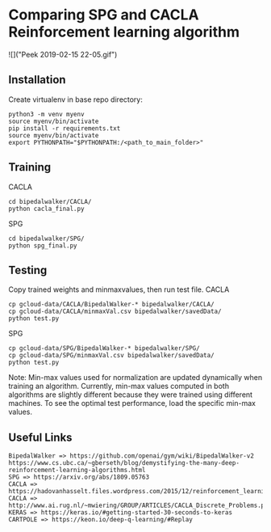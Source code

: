 # Comparing SPG and CACLA Reinforcement learning algorithm

![]("Peek 2019-02-15 22-05.gif")

## Installation
Create virtualenv in base repo directory:
```
python3 -m venv myenv
source myenv/bin/activate
pip install -r requirements.txt
source myenv/bin/activate
export PYTHONPATH="$PYTHONPATH:/<path_to_main_folder>"
```

## Training 
CACLA
```
cd bipedalwalker/CACLA/
python cacla_final.py
```
SPG
```
cd bipedalwalker/SPG/
python spg_final.py
```
## Testing
Copy trained weights and minmaxvalues, then run test file.
CACLA
```
cp gcloud-data/CACLA/BipedalWalker-* bipedalwalker/CACLA/
cp gcloud-data/CACLA/minmaxVal.csv bipedalwalker/savedData/
python test.py
```
SPG
```
cp gcloud-data/SPG/BipedalWalker-* bipedalwalker/SPG/
cp gcloud-data/SPG/minmaxVal.csv bipedalwalker/savedData/
python test.py
```
Note: Min-max values used for normalization are updated dynamically when training an algorithm. Currently, min-max values computed in both algorithms are slightly different because they were trained using different machines. To see the optimal test performance, load the specific min-max values.    

## Useful Links

```
BipedalWalker => https://github.com/openai/gym/wiki/BipedalWalker-v2
https://www.cs.ubc.ca/~gberseth/blog/demystifying-the-many-deep-reinforcement-learning-algorithms.html
SPG => https://arxiv.org/abs/1809.05763
CACLA => https://hadovanhasselt.files.wordpress.com/2015/12/reinforcement_learning_in_continuous_action_spaces.pdf
CACLA => http://www.ai.rug.nl/~mwiering/GROUP/ARTICLES/CACLA_Discrete_Problems.pdf
KERAS => https://keras.io/#getting-started-30-seconds-to-keras
CARTPOLE => https://keon.io/deep-q-learning/#Replay
```
